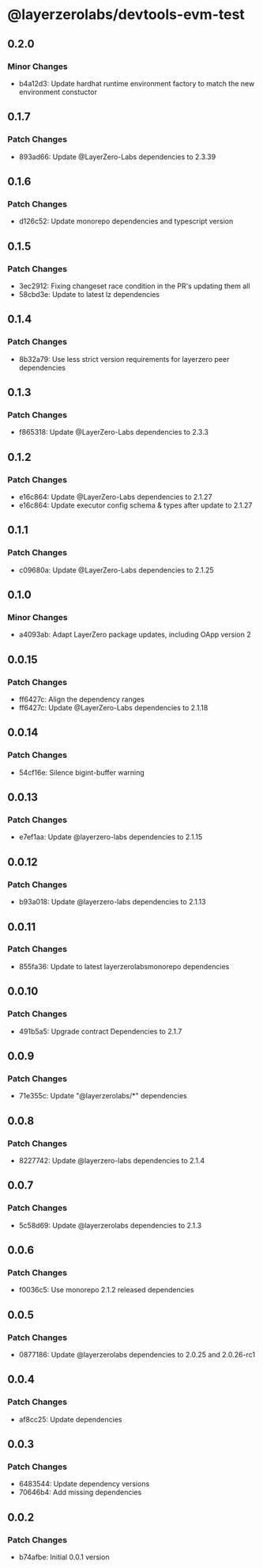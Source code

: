 # @layerzerolabs/devtools-evm-test

## 0.2.0

### Minor Changes

- b4a12d3: Update hardhat runtime environment factory to match the new environment constuctor

## 0.1.7

### Patch Changes

- 893ad66: Update @LayerZero-Labs dependencies to 2.3.39

## 0.1.6

### Patch Changes

- d126c52: Update monorepo dependencies and typescript version

## 0.1.5

### Patch Changes

- 3ec2912: Fixing changeset race condition in the PR's updating them all
- 58cbd3e: Update to latest lz dependencies

## 0.1.4

### Patch Changes

- 8b32a79: Use less strict version requirements for layerzero peer dependencies

## 0.1.3

### Patch Changes

- f865318: Update @LayerZero-Labs dependencies to 2.3.3

## 0.1.2

### Patch Changes

- e16c864: Update @LayerZero-Labs dependencies to 2.1.27
- e16c864: Update executor config schema & types after update to 2.1.27

## 0.1.1

### Patch Changes

- c09680a: Update @LayerZero-Labs dependencies to 2.1.25

## 0.1.0

### Minor Changes

- a4093ab: Adapt LayerZero package updates, including OApp version 2

## 0.0.15

### Patch Changes

- ff6427c: Align the dependency ranges
- ff6427c: Update @LayerZero-Labs dependencies to 2.1.18

## 0.0.14

### Patch Changes

- 54cf16e: Silence bigint-buffer warning

## 0.0.13

### Patch Changes

- e7ef1aa: Update @layerzero-labs dependencies to 2.1.15

## 0.0.12

### Patch Changes

- b93a018: Update @layerzero-labs dependencies to 2.1.13

## 0.0.11

### Patch Changes

- 855fa36: Update to latest layerzerolabsmonorepo dependencies

## 0.0.10

### Patch Changes

- 491b5a5: Upgrade contract Dependencies to 2.1.7

## 0.0.9

### Patch Changes

- 71e355c: Update "@layerzerolabs/\*" dependencies

## 0.0.8

### Patch Changes

- 8227742: Update @layerzero-labs dependencies to 2.1.4

## 0.0.7

### Patch Changes

- 5c58d69: Update @layerzerolabs dependencies to 2.1.3

## 0.0.6

### Patch Changes

- f0036c5: Use monorepo 2.1.2 released dependencies

## 0.0.5

### Patch Changes

- 0877186: Update @layerzerolabs dependencies to 2.0.25 and 2.0.26-rc1

## 0.0.4

### Patch Changes

- af8cc25: Update dependencies

## 0.0.3

### Patch Changes

- 6483544: Update dependency versions
- 70646b4: Add missing dependencies

## 0.0.2

### Patch Changes

- b74afbe: Initial 0.0.1 version
